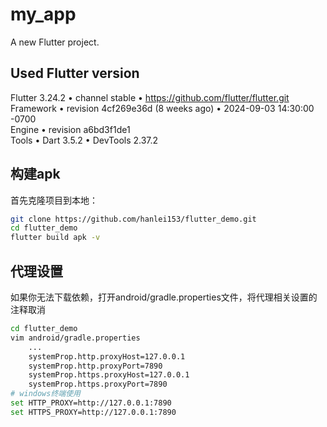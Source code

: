 # my_app

A new Flutter project.

## Used Flutter version

Flutter 3.24.2 • channel stable • https://github.com/flutter/flutter.git  
Framework • revision 4cf269e36d (8 weeks ago) • 2024-09-03 14:30:00 -0700  
Engine • revision a6bd3f1de1  
Tools • Dart 3.5.2 • DevTools 2.37.2

## 构建apk
首先克隆项目到本地：

```bash
git clone https://github.com/hanlei153/flutter_demo.git
cd flutter_demo
flutter build apk -v
```

## 代理设置
如果你无法下载依赖，打开android/gradle.properties文件，将代理相关设置的注释取消
```bash
cd flutter_demo
vim android/gradle.properties
    ...
    systemProp.http.proxyHost=127.0.0.1
    systemProp.http.proxyPort=7890
    systemProp.https.proxyHost=127.0.0.1
    systemProp.https.proxyPort=7890
# windows终端使用
set HTTP_PROXY=http://127.0.0.1:7890
set HTTPS_PROXY=http://127.0.0.1:7890
```